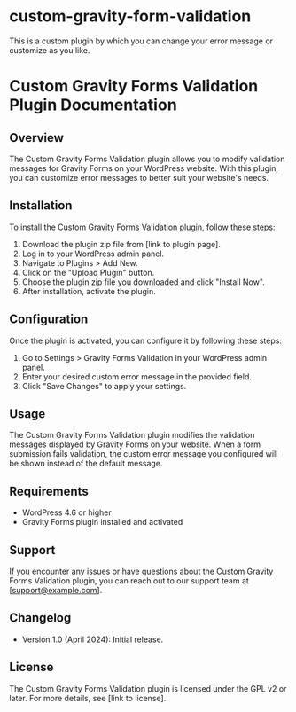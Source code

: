# custom-gravity-form-validation
This is a custom plugin by which you can change your error message or customize as you like.

# Custom Gravity Forms Validation Plugin Documentation

## Overview

The Custom Gravity Forms Validation plugin allows you to modify validation messages for Gravity Forms on your WordPress website. With this plugin, you can customize error messages to better suit your website's needs.

## Installation

To install the Custom Gravity Forms Validation plugin, follow these steps:

1. Download the plugin zip file from [link to plugin page].
2. Log in to your WordPress admin panel.
3. Navigate to Plugins > Add New.
4. Click on the "Upload Plugin" button.
5. Choose the plugin zip file you downloaded and click "Install Now".
6. After installation, activate the plugin.

## Configuration

Once the plugin is activated, you can configure it by following these steps:

1. Go to Settings > Gravity Forms Validation in your WordPress admin panel.
2. Enter your desired custom error message in the provided field.
3. Click "Save Changes" to apply your settings.

## Usage

The Custom Gravity Forms Validation plugin modifies the validation messages displayed by Gravity Forms on your website. When a form submission fails validation, the custom error message you configured will be shown instead of the default message.

## Requirements

- WordPress 4.6 or higher
- Gravity Forms plugin installed and activated

## Support

If you encounter any issues or have questions about the Custom Gravity Forms Validation plugin, you can reach out to our support team at [support@example.com].

## Changelog

- Version 1.0 (April 2024): Initial release.

## License

The Custom Gravity Forms Validation plugin is licensed under the GPL v2 or later. For more details, see [link to license].
